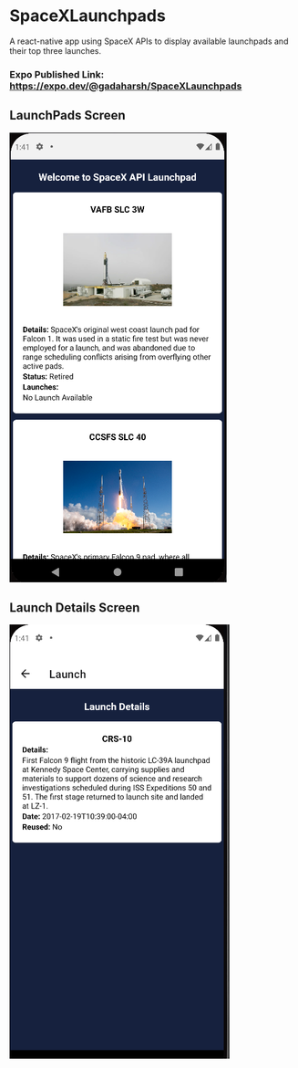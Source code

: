 # SpaceXLaunchpads

A react-native app using SpaceX APIs to display available launchpads and their top three launches.

### Expo Published Link: https://expo.dev/@gadaharsh/SpaceXLaunchpads

## LaunchPads Screen
![](assets/launchpadScreen.PNG)

## Launch Details Screen
![](assets/launchScreen.PNG)
